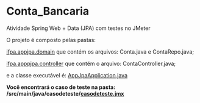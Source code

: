 # Conta_Bancaria
Atividade Spring Web + Data (JPA) com testes no JMeter

O projeto é composto pelas pastas: 

[ifpa.appjpa.domain](https://github.com/EduardaReis3332/Conta_Bancaria/tree/main/contabancaria%20(c%C3%B3pia)/src/main/java/ifpa/appjpa/domain) que contém os arquivos: Conta.java e ContaRepo.java;

[ifpa.apppjpa.controller](https://github.com/EduardaReis3332/Conta_Bancaria/tree/main/contabancaria%20(c%C3%B3pia)/src/main/java/ifpa/appjpa/controller) que contém o arquivo: ContaController.java;

e a classe executável é: [AppJpaApplication.java](https://github.com/EduardaReis3332/Conta_Bancaria/blob/main/contabancaria%20(c%C3%B3pia)/src/main/java/ifpa/appjpa/AppJpaApplication.java)

**Você encontrará o caso de teste na pasta: **/src/main/java/casodeteste/**[casodeteste.jmx](https://github.com/EduardaReis3332/Conta_Bancaria/blob/main/contabancaria%20(c%C3%B3pia)/src/main/java/casodeteste/contabancaria.jmx)**

